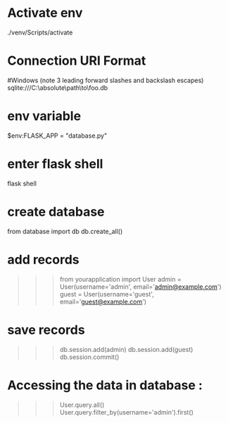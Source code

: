 

# Activate env
 ./venv/Scripts/activate

# Connection URI Format  
 #Windows (note 3 leading forward slashes and backslash escapes)
 sqlite:///C:\\absolute\\path\\to\\foo.db

# env variable
 $env:FLASK_APP = "database.py"  

# enter flask shell
  flask shell

# create database
  from database import db
  db.create_all() 

# add records
 >>> from yourapplication import User
 >>> admin = User(username='admin', email='admin@example.com')
 >>> guest = User(username='guest', email='guest@example.com')

# save records
 >>> db.session.add(admin)
 >>> db.session.add(guest)
 >>> db.session.commit()

# Accessing the data in database :

>>> User.query.all()
>>> User.query.filter_by(username='admin').first()


